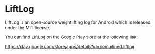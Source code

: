 LiftLog
=======

LiftLog is an open-source weightlifting log for Android which is released under the MIT license.

You can find LiftLog on the Google Play store at the following link:

https://play.google.com/store/apps/details?id=com.plined.liftlog

